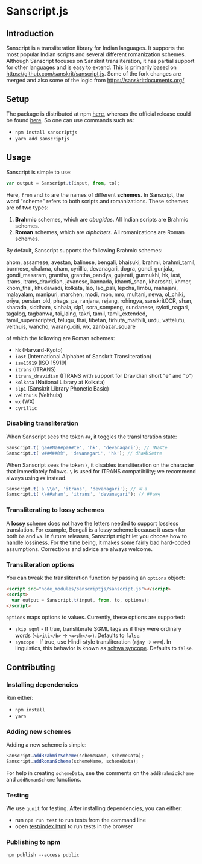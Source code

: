 Sanscript.js
=============================

## Introduction

Sanscript is a transliteration library for Indian languages. It supports the most popular Indian scripts and several different romanization schemes. Although Sanscript focuses on Sanskrit transliteration, it has partial support for other languages and is easy to extend.
This is primarily based on https://github.com/sanskrit/sanscript.js. Some of the fork changes are merged and also some of the logic from https://sanskritdocuments.org/ 

## Setup
The package is distributed at npm [here](https://www.npmjs.com/package/sanscriptjs), whereas the official release could be found [here](https://www.npmjs.com/package/@sanskrit-coders/sanscript). So one can use commands such as:

- `npm install sanscriptjs`
- `yarn add sanscriptjs`

## Usage

Sanscript is simple to use:

```js
var output = Sanscript.t(input, from, to);
```

Here, `from` and `to` are the names of different **schemes**. In Sanscript, the word "scheme" refers to both scripts and romanizations. These schemes are of two types:

1. **Brahmic** schemes, which are *abugidas*. All Indian scripts are Brahmic schemes.
2. **Roman** schemes, which are *alphabets*. All romanizations are Roman schemes.

By default, Sanscript supports the following Brahmic schemes:

ahom, assamese, avestan, balinese, bengali, bhaisuki, brahmi, brahmi_tamil, burmese, chakma, cham, cyrillic, devanagari, dogra, gondi_gunjala, gondi_masaram, grantha, grantha_pandya, gujarati, gurmukhi, hk, iast, itrans, itrans_dravidian, javanese, kannada, khamti_shan, kharoshti, khmer, khom_thai, khudawadi, kolkata, lao, lao_pali, lepcha, limbu, mahajani, malayalam, manipuri, marchen, modi, mon, mro, multani, newa, ol_chiki, oriya, persian_old, phags_pa, ranjana, rejang, rohingya, sanskritOCR, shan, sharada, siddham, sinhala, slp1, sora_sompeng, sundanese, syloti_nagari, tagalog, tagbanwa, tai_laing, takri, tamil, tamil_extended, tamil_superscripted, telugu, thai, tibetan, tirhuta_maithili, urdu, vattelutu, velthuis, wancho, warang_citi, wx, zanbazar_square

of which the following are Roman schemes:

* `hk` (Harvard-Kyoto)
* `iast` (International Alphabet of Sanskrit Transliteration)
* `iso15919` (ISO 15919)
* `itrans` (ITRANS)
* `itrans_dravidian` (ITRANS with support for Dravidian short "e" and "o")
* `kolkata` (National Library at Kolkata)
* `slp1` (Sanskrit Library Phonetic Basic)
* `velthuis` (Velthuis)
* `wx` (WX)
* `cyrillic`

### Disabling transliteration
When Sanscript sees the token `##`, it toggles the transliteration state:

```js
Sanscript.t('ga##Na##pa##te', 'hk', 'devanagari'); // गNaपte
Sanscript.t('ध##र्म##क्षेत्रे', 'devanagari', 'hk'); // dhaर्मkSetre
```

When Sanscript sees the token `\`, it disables transliteration on the character that immediately follows. `\` is used for ITRANS compatibility; we recommend always using `##` instead.

```js
Sanscript.t('a \\a', 'itrans', 'devanagari'); // अ a
Sanscript.t('\\##aham', 'itrans', 'devanagari'); // ##अहम्
```

### Transliterating to lossy schemes
A **lossy** scheme does not have the letters needed to support lossless translation. For example, Bengali is a lossy scheme because it uses `ব` for both `ba` and `va`. In future releases, Sanscript might let you choose how to handle lossiness. For the time being, it makes some fairly bad hard-coded assumptions. Corrections and advice are always welcome.

### Transliteration options
You can tweak the transliteration function by passing an `options` object:

```html
<script src="node_modules/sanscriptjs/sanscript.js"></script>
<script>
  var output = Sanscript.t(input, from, to, options);
</script>
```

`options` maps options to values. Currently, these options are supported:

* `skip_sgml` - If true, transliterate SGML tags as if they were ordinary words (`<b>iti</b>` → `<ब्>इति</ब्>`). Defaults to `false`.
* `syncope` - If true, use Hindi-style transliteration (`ajay` → `अजय`). In linguistics, this behavior is known as [schwa syncope](http://en.wikipedia.org/wiki/Schwa_deletion_in_Indo-Aryan_languages). Defaults to `false`.

## Contributing

### Installing dependencies

Run either:

- `npm install`
- `yarn`

### Adding new schemes

Adding a new scheme is simple:

```js
Sanscript.addBrahmicScheme(schemeName, schemeData);
Sanscript.addRomanScheme(schemeName, schemeData);
```

For help in creating `schemeData`, see the comments on the `addBrahmicScheme` and `addRomanScheme` functions.

### Testing

We use `qunit` for testing.
After installing dependencies, you can either:

* run `npm run test` to run tests from the command line
* open [test/index.html](test/index.html) to run tests in the browser

### Publishing to npm

```shell
npm publish --access public
```
